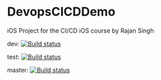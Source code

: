 
# DevopsCICDDemo

iOS Project for the CI/CD iOS course by Rajan Singh

dev: [![Build status](https://build.appcenter.ms/v0.1/apps/a3ac0401-6196-4cae-b30e-8b4ebb1258c8/branches/dev/badge)](https://appcenter.ms)

test: [![Build status](https://build.appcenter.ms/v0.1/apps/ee92c457-a2b1-452a-8330-c56c7da33170/branches/test/badge)](https://appcenter.ms)

master: [![Build status](https://build.appcenter.ms/v0.1/apps/ee92c457-a2b1-452a-8330-c56c7da33170/branches/master/badge)](https://appcenter.ms)

